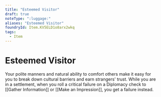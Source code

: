 ```yaml
---
title: "Esteemed Visitor"
draft: true
noteType: ":luggage:"
aliases: "Esteemed Visitor"
foundryId: Item.KV5ELD1o8arx2wkq
tags:
  - Item
---
```


# Esteemed Visitor

Your polite manners and natural ability to comfort others make it easy for you to break down cultural barriers and earn strangers' trust. While you are in a settlement, when you roll a critical failure on a Diplomacy check to [[Gather Information]] or [[Make an Impression]], you get a failure instead.
